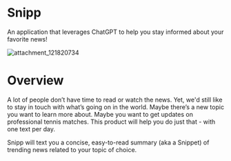 # Snipp
An application that leverages ChatGPT to help you stay informed about your favorite news!


![attachment_121820734](https://user-images.githubusercontent.com/110851085/217147957-04729c8d-bbe7-48f5-a57d-5a6d435feca5.jpeg)

# Overview

A lot of people don’t have time to read or watch the news. Yet, we'd still like to stay in touch with what’s going on in the world. Maybe there’s a new topic you want to learn more about. Maybe you want to get updates on professional tennis matches. This product will help you do just that - with one text per day.

Snipp will text you a concise, easy-to-read summary (aka a Snippet) of trending news related to your topic of choice. 
